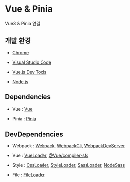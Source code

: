 #  Vue & Pinia

Vue3 & Pinia 연결

##  개발 환경 

- [Chrome](https://www.google.com/intl/ko/chrome/)

- [Visual Studio Code](https://code.visualstudio.com/)

- [Vue.js Dev Tools](https://chrome.google.com/webstore/detail/vuejs-devtools/nhdogjmejiglipccpnnnanhbledajbpd)

- [Node.js](https://nodejs.org/ko/)

##  Dependencies

- Vue : [Vue](https://www.npmjs.com/package/vue)

- Pinia : [Pinia](https://www.npmjs.com/package/pinia)
  
##  DevDependencies
  
- Webpack : [Webpack](https://www.npmjs.com/package/webpack), [WebpackCli](https://www.npmjs.com/package/webpack-cli), [WebpackDevServer](https://www.npmjs.com/package/webpack-dev-server)

- Vue : [VueLoader](https://www.npmjs.com/package/vue-loader), [@Vue/compiler-sfc](https://www.npmjs.com/package/@vue/compiler-sfc)

- Style : [CssLoader](https://www.npmjs.com/package/css-loader), [StyleLoader](https://www.npmjs.com/package/style-loader), [SassLoader](https://www.npmjs.com/package/sass-loader), [NodeSass](https://www.npmjs.com/package/node-sass)

- File : [FileLoader](https://www.npmjs.com/package/file-loaders)
